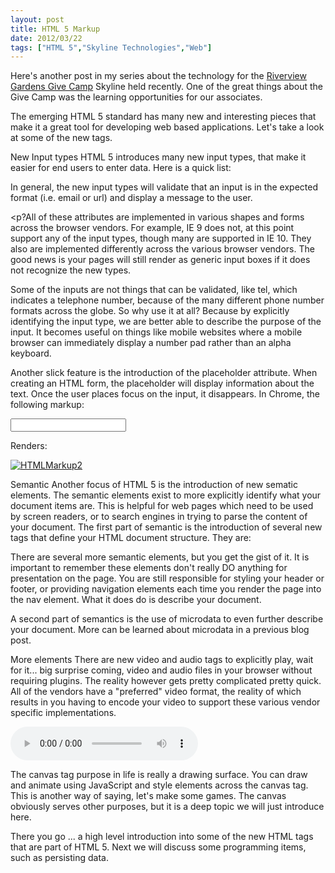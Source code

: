 ```yaml
---
layout: post
title: HTML 5 Markup
date: 2012/03/22
tags: ["HTML 5","Skyline Technologies","Web"]
---
```


Here's another post in my series about the technology for the [Riverview Gardens Give Camp](http://www.skylinetechnologies.com/news/Pages/RiverviewGardensGiveCamp.aspx) Skyline held recently. One of the great things about the Give Camp was the learning opportunities for our associates.

The emerging HTML 5 standard has many new and interesting pieces that make it a great tool for developing web based applications. Let's take a look at some of the new tags. 

New Input types 
HTML 5 introduces many new input types, that make it easier for end users to enter data. Here is a quick list:

In general, the new input types will validate that an input is in the expected format (i.e. email or url) and display a message to the user. 

<p?All of these attributes are implemented in various shapes and forms across the browser vendors. For example, IE 9 does not, at this point support any of the input types, though many are supported in IE 10\. They also are implemented differently across the various browser vendors. The good news is your pages will still render as generic input boxes if it does not recognize the new types. </p>

Some of the inputs are not things that can be validated, like tel, which indicates a telephone number, because of the many different phone number formats across the globe. So why use it at all? Because by explicitly identifying the input type, we are better able to describe the purpose of the input. It becomes useful on things like mobile websites where a mobile browser can immediately display a number pad rather than an alpha keyboard. 

Another slick feature is the introduction of the placeholder attribute. When creating an HTML form, the placeholder will display information about the text. Once the user places focus on the input, it disappears. In Chrome, the following markup:

<pre class="brush: xml;"><input type="email"/></pre>

Renders: 

[![HTMLMarkup2](http://www.jptacek.com/wp-content/uploads/2012/10/HTMLMarkup2.jpg)](HTMLMarkup2.jpg)

Semantic 
Another focus of HTML 5 is the introduction of new sematic elements. The semantic elements exist to more explicitly identify what your document items are. This is helpful for web pages which need to be used by screen readers, or to search engines in trying to parse the content of your document. 
The first part of semantic is the introduction of several new tags that define your HTML document structure. They are: 

There are several more semantic elements, but you get the gist of it. It is important to remember these elements don't really DO anything for presentation on the page. You are still responsible for styling your header or footer, or providing navigation elements each time you render the page into the nav element. What it does do is describe your document. 

A second part of semantics is the use of microdata to even further describe your document. More can be learned about microdata in a previous blog post. 

More elements 
There are new video and audio tags to explicitly play, wait for it... big surprise coming, video and audio files in your browser without requiring plugins. The reality however gets pretty complicated pretty quick. All of the vendors have a "preferred" video format, the reality of which results in you having to encode your video to support these various vendor specific implementations. 

<pre class="brush: xml;">
<audio src="StuckBetweenStations.mp3" controls autoplay /> 

<video src="WhiteSoxVsBrewersWorldSeriesGame1.mp4" controls height="200px" width="400px" />
</pre>

The canvas tag purpose in life is really a drawing surface. You can draw and animate using JavaScript and style elements across the canvas tag. This is another way of saying, let's make some games. The canvas obviously serves other purposes, but it is a deep topic we will just introduce here. 

There you go ... a high level introduction into some of the new HTML tags that are part of HTML 5\. Next we will discuss some programming items, such as persisting data.